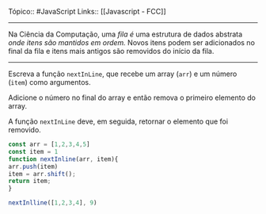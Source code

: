 Tópico:: #JavaScript 
Links:: [[Javascript - FCC]]

---

Na Ciência da Computação, uma *fila é* uma estrutura de dados abstrata *onde itens são mantidos em ordem.* Novos itens podem ser adicionados no final da fila e itens mais antigos são removidos do início da fila.

---

Escreva a função `nextInLine`, que recebe um array (`arr`) e um número (`item`) como argumentos.

Adicione o número no final do array e então remova o primeiro elemento do array.

A função `nextInLine` deve, em seguida, retornar o elemento que foi removido.

```js
const arr = [1,2,3,4,5]
const item = 1
function nextInline(arr, item){
arr.push(item)
item = arr.shift();
return item;
}

nextInlline([1,2,3,4], 9)
```